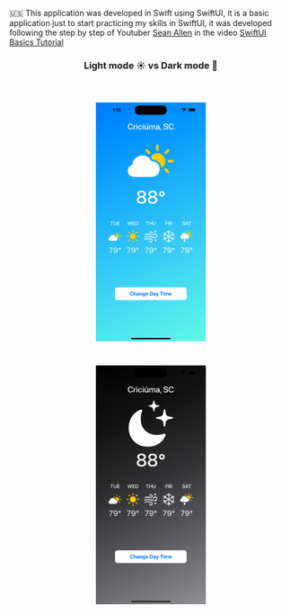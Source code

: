 
🇺🇸 This application was developed in Swift using SwiftUI, it is a basic application just to start practicing my skills in SwiftUI, it was developed following the step by step of Youtuber [Sean Allen](https://www.youtube.com/@seanallen/videos) in the video [SwiftUI Basics Tutorial](https://www.youtube.com/watch?v=HXoVSbwWUIk&t=17s)
<h3 align=center font="bold">Light mode ☀️ vs Dark mode 🌙 </h3>


<div align=center style="padding: 20px">
    <img src="./appImages/light.png" height="425" style="padding: 20px">  
    <img src="./appImages/dark.png" height="425" style="padding: 20px">
</div>




